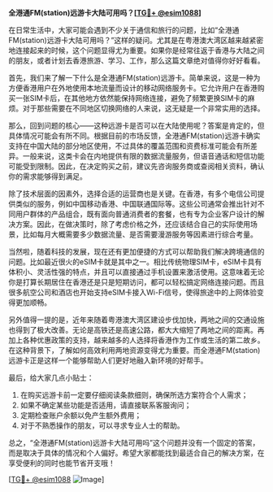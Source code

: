 **全港通FM(station)远游卡大陆可用吗？[[TG💪+ @esim1088](https://t.me/s/esim1088)]**

在日常生活中，大家可能会遇到不少关于通信和旅行的问题，比如“全港通FM(station)远游卡大陆可用吗？”这样的疑问。尤其是在粤港澳大湾区越来越紧密地连接起来的时候，这个问题显得尤为重要。如果你是经常往返于香港与大陆之间的朋友，或者计划去香港旅游、学习、工作，那么这篇文章绝对值得你好好看看。

首先，我们来了解一下什么是全港通FM(station)远游卡。简单来说，这是一种为方便香港用户在外地使用本地流量而设计的移动网络服务卡。它允许用户在香港购买一张SIM卡后，在其他地方依然能保持网络连接，避免了频繁更换SIM卡的麻烦。对于那些需要在不同地区切换网络的人来说，这无疑是一个非常实用的选择。

那么，回到问题的核心——这种远游卡是否可以在大陆使用呢？答案是肯定的，但具体情况可能会有所不同。根据目前的市场反馈，全港通FM(station)远游卡确实支持在中国大陆的部分地区使用，不过具体的覆盖范围和资费标准可能会有所差异。一般来说，这类卡会在内地提供有限的数据流量服务，但语音通话和短信功能可能受到限制。因此，在决定购买之前，建议先咨询服务商或查阅相关资料，确认你的需求能够得到满足。

除了技术层面的因素外，选择合适的运营商也是关键。在香港，有多个电信公司提供类似的服务，例如中国移动香港、中国联通国际等。这些公司通常会推出针对不同用户群体的产品组合，既有面向普通消费者的套餐，也有专为企业客户设计的解决方案。因此，在做决策时，除了考虑价格之外，还应该结合自己的实际使用场景，比如每月大概需要多少数据流量、是否需要漫游服务等因素进行综合考量。

当然啦，随着科技的发展，现在还有更加便捷的方式可以帮助我们解决跨境通信的问题。比如最近很火的eSIM卡就是其中之一。相比传统物理SIM卡，eSIM卡具有体积小、灵活性强的特点，并且可以直接通过手机设置来激活使用。这意味着无论你是打算长期居住在香港还是只是短期访问，都可以轻松搞定网络连接问题。而且很多航空公司和酒店也开始支持eSIM卡接入Wi-Fi信号，使得旅途中的上网体验变得更加顺畅。

另外值得一提的是，近年来随着粤港澳大湾区建设步伐加快，两地之间的交通设施也得到了极大改善。无论是高铁还是高速公路，都大大缩短了两地之间的距离。再加上各种优惠政策的支持，越来越多的人选择将香港作为工作或生活的第二故乡。在这种背景下，了解如何高效利用两地资源变得尤为重要。而全港通FM(station)远游卡正是这样一个能够帮助人们更好地融入新环境的好帮手。

最后，给大家几点小贴士：
1. 在购买远游卡前一定要仔细阅读条款细则，确保所选方案符合个人需求；
2. 如果不确定某些功能是否适用，请直接联系客服询问；
3. 定期检查账户余额以免产生额外费用；
4. 对于不熟悉操作的朋友，可以寻求专业人士的帮助。

总之，“全港通FM(station)远游卡大陆可用吗”这个问题并没有一个固定的答案，而是取决于具体的情况和个人偏好。希望大家都能找到最适合自己的解决方案，在享受便利的同时也能节省开支哦！

[[TG💪+ @esim1088](https://t.me/s/esim1088) ![Image](https://i.postimg.cc/4NQfJmqS/Snipaste-2025-05-13-00-14-12.png)]